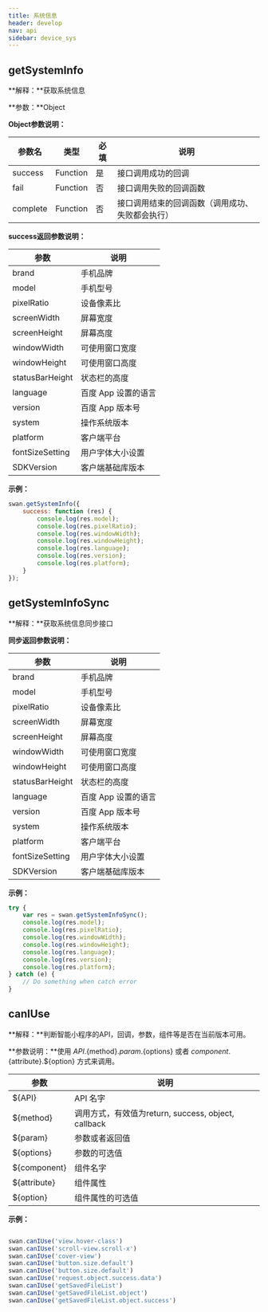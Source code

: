 ```yaml
---
title: 系统信息
header: develop
nav: api
sidebar: device_sys
---
```



getSystemInfo
---
**解释：**获取系统信息

**参数：**Object

**Object参数说明：**

|参数名 |类型  |必填  |说明|
|---- | ---- | ---- |---- |
|success |Function  |  是 |  接口调用成功的回调|
|fail   | Function |   否  | 接口调用失败的回调函数|
|complete  |  Function |   否 |  接口调用结束的回调函数（调用成功、失败都会执行）|

**success返回参数说明：**

|参数  |说明 |
|---- | ---- |
|brand  | 手机品牌 |
|model |  手机型号   |
|pixelRatio | 设备像素比  |
|screenWidth |屏幕宽度   |
|screenHeight |   屏幕高度 |
|windowWidth |可使用窗口宽度 |
|windowHeight  |  可使用窗口高度 |
|statusBarHeight| 状态栏的高度 |
|language |百度 App 设置的语言 |
|version |百度 App 版本号|
|system  |操作系统版本  |
|platform |客户端平台|
|fontSizeSetting |用户字体大小设置 |
|SDKVersion |客户端基础库版本 |

**示例：**

```js
swan.getSystemInfo({
    success: function (res) {
        console.log(res.model);
        console.log(res.pixelRatio);
        console.log(res.windowWidth);
        console.log(res.windowHeight);
        console.log(res.language);
        console.log(res.version);
        console.log(res.platform);
    }
});
```

getSystemInfoSync
---
**解释：**获取系统信息同步接口

**同步返回参数说明：**

|参数  |说明 |
|---- | ---- |
|brand  | 手机品牌 |
|model |  手机型号   |
|pixelRatio | 设备像素比  |
|screenWidth |屏幕宽度   |
|screenHeight |   屏幕高度 |
|windowWidth |可使用窗口宽度 |
|windowHeight  |  可使用窗口高度 |
|statusBarHeight| 状态栏的高度 |
|language |百度 App 设置的语言 |
|version |百度 App 版本号|
|system  |操作系统版本  |
|platform |客户端平台|
|fontSizeSetting |用户字体大小设置 |
|SDKVersion |客户端基础库版本 |

****示例：****

```js
try {
    var res = swan.getSystemInfoSync();
    console.log(res.model);
    console.log(res.pixelRatio);
    console.log(res.windowWidth);
    console.log(res.windowHeight);
    console.log(res.language);
    console.log(res.version);
    console.log(res.platform);
} catch (e) {
    // Do something when catch error
}
```
canIUse
---
**解释：**判断智能小程序的API，回调，参数，组件等是否在当前版本可用。

**参数说明：**使用 ${API}.${method}.${param}.${options} 或者 ${component}.${attribute}.${option} 方式来调用。

|参数  |说明 |
|---- | ---- |
|${API}  | API 名字 |
|${method} |  调用方式，有效值为return, success, object, callback   |
|${param} | 参数或者返回值  |
|${options} |参数的可选值   |
|${component} |   组件名字 |
|${attribute} | 组件属性 |
|${option}  |  组件属性的可选值 |


****示例：****

```js

swan.canIUse('view.hover-class')
swan.canIUse('scroll-view.scroll-x')
swan.canIUse('cover-view')
swan.canIUse('button.size.default')
swan.canIUse('button.size.default')
swan.canIUse('request.object.success.data')
swan.canIUse('getSavedFileList')
swan.canIUse('getSavedFileList.object')
swan.canIUse('getSavedFileList.object.success')
```
